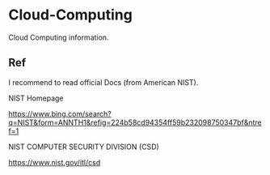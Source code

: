 # Cloud-Computing
Cloud Computing information.

## Ref
I recommend to read official Docs (from American NIST).

NIST Homepage

https://www.bing.com/search?q=NIST&form=ANNTH1&refig=224b58cd94354ff59b232098750347bf&ntref=1

NIST COMPUTER SECURITY DIVISION (CSD)

https://www.nist.gov/itl/csd
